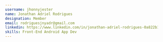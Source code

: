 ```yaml
---
username: jhonnyjester
name: Jonathan Adriel Rodrigues
designation: Member
email: rodriguesjnyadr@gmail.com
linkedin: https://www.linkedin.com/in/jonathan-adriel-rodrigues-0a822b154
skills: Front-End Android App Dev
---
```


